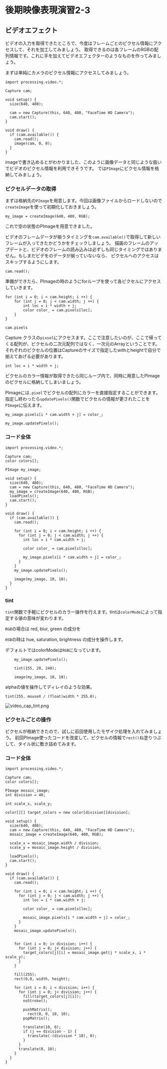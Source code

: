 # 後期映像表現演習2-3

## ビデオエフェクト

ビデオの入力を取得できたところで、今度はフレームごとのピクセル情報にアクセスして、それを加工してみましょう。
取得できるのは各フレームのRGBの配列情報です。これに手を加えてビデオエフェクターのようなものを作ってみましょう。

まずは単純にカメラのピクセル情報にアクセスしてみましょう。


```
import processing.video.*;
 
Capture cam;
 
void setup() {
  size(640, 480);
 
  cam = new Capture(this, 640, 480, "FaceTime HD Camera");
  cam.start();
}
 
void draw() {
  if (cam.available()) {
    cam.read();
    image(cam, 0, 0);
  }
}
```

imageで書き込めるとがわかりました、このように画像データと同じような扱いでビデオのピクセル情報を利用できそうです。
では```PImage```にピクセル情報を格納してみましょう。

### ピクセルデータの取得

まずは格納先の```PImage```を用意します。今回は画像ファイルからロードしないので```createImage```を使って初期化しておきましょう。

```my_image = createImage(640, 480, RGB);```

これで空の状態のPImageを用意できました。

ビデオのフレームデータが揃うタイミングを```cam.available()```で取得して新しいフレームが入ってきたかどうかをチェックしましょう。
描画のフレームのアップデートと、ビデオのフレームの読み込みは必ずしも同じタイミングではありません。もしまだビデをのデータが揃っていないなら、
ピクセルへのアクセスはスキップするようにします。

```cam.read();```

準備ができたら、PImageの時のようにforループを使って各ピクセルにアクセスしていきます。


```
for (int i = 0; i < cam.height; i ++) {
    for (int j = 0; j < cam.width; j ++) {
        int loc = i * width + j;
        color color_ = cam.pixels[loc];
    }
}
```

```cam.pixels```

Capture クラスの```pixsel```にアクセスます。ここで注意したいのが、ここで帰ってくる配列が、ピクセルの二次元配列ではなく、一次元のArrayということです。
それぞれのピクセルの位置はCaptureのサイズで指定したwithとheightで自分で揃えてあげる必要があります。

```int loc = i * width + j;```


ピクセルのカラー情報が取得できたら同じループ内で、同時に用意したPImageのピクセルに格納してしまいましょう。

PImageには```.pixel```でピクセルの配列にカラーを直接指定することができます。
指定し終わったら```updatePixels()```関数でピクセルの情報が更されたことを```PImage```に伝えます。


```my_image.pixels[i * cam.width + j] = color_;```

```my_image.updatePixels();```


### コード全体

```
import processing.video.*;
 
Capture cam;
color colors[];

PImage my_image; 

void setup() {
  size(640, 480);
  cam = new Capture(this, 640, 480, "FaceTime HD Camera");
  my_image = createImage(640, 480, RGB);
  loadPixels();
  cam.start();
}
 
void draw() {
  if (cam.available()) {
    cam.read();
 
    for (int i = 0; i < cam.height; i ++) {
      for (int j = 0; j < cam.width; j ++) {
        int loc = i * cam.width + j;
        
        color color_ = cam.pixels[loc];
 
        my_image.pixels[i * cam.width + j] = color_;
      }
    }
    my_image.updatePixels();
    
    image(my_image, 10, 10);
  }
}
```

### tint

```tint```関数で手軽にピクセルのカラー操作を行えます。tintは```colorMode```によって指定する値の意味が変わります。

```RGB```の場合は red, blur, green の成分を

```HSB```の時は hue, saturation, brightness の成分を操作します。

デフォルトではcolorModeは```RGB```になっています。


```
    my_image.updatePixels();
    
    tint(155, 20, 240);

    image(my_image, 10, 10);
```

alphaの値を操作してディレイのような効果。

```
tint(255, mouseX / (float)width * 255.0);
```

![video_cap_tint.png](図版/video_cap_tint.png)


### ピクセルごとの操作

ピクセルが格納できたので、試しに前回使用したモザイク処理を入れてみましょう。
前回PImage使ったコードを改変して、ピクセルの情報で```rect()```ね塗りつぶして、タイル状に敷き詰めてみます。


### コード全体

```
import processing.video.*;
 
Capture cam;
color colors[];

PImage mosaic_image;
int division = 40;

int scale_x, scale_y;

color[][] target_colors = new color[division][division];

void setup() {
  size(640, 480);
  cam = new Capture(this, 640, 480, "FaceTime HD Camera");
  mosaic_image = createImage(640, 480, RGB);

  scale_x = mosaic_image.width / division;
  scale_y = mosaic_image.height / division;

  loadPixels();
  cam.start();
}
 
void draw() {
  if (cam.available()) {
    cam.read();
 
    for (int i = 0; i < cam.height; i ++) {
      for (int j = 0; j < cam.width; j ++) {
        int loc = i * cam.width + j;
        
        color color_ = cam.pixels[loc];
 
        mosaic_image.pixels[i * cam.width + j] = color_;
      }
    }
    mosaic_image.updatePixels();


    for (int i = 0; i< division; i++) {
      for (int j = 0; j< division; j++) {
        target_colors[j][i] = mosaic_image.get(j * scale_x, i * scale_y);
      }
    }

    fill(255);
    rect(0,0, width, height);

    for (int i = 0; i < division; i++) {
      for (int j = 0; j< division; j++) {
        fill(target_colors[j][i]);
        noStroke();

        pushMatrix();
          rect(0, 0, 10, 10);
        popMatrix();

        translate(10, 0);
        if (j == division - 1) {
          translate(-(division * 10), 0);
        }
      }
      translate(0, 10);
    }
  }
}
```
